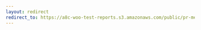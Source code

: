 ```yaml
---
layout: redirect
redirect_to: https://a8c-woo-test-reports.s3.amazonaws.com/public/pr-merge/45828/api/index.html
---
```

